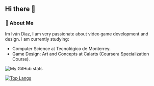 ## Hi there 👋

### :rocket:  About Me
Im Iván Díaz, I am very passionate about video game development and design. I am currently studying:
- Computer Science at Tecnológico de Monterrey.
- Game Design: Art and Concepts at Calarts (Coursera Specialization Course).

![My GitHub stats](https://github-readme-stats.vercel.app/api?username=IvanDLar&show_icons=true&theme=dracula)

[![Top Langs](https://github-readme-stats.vercel.app/api/top-langs/?username=IvanDLar&layout=compact&theme=dracula)](https://github.com/anuraghazra/github-readme-stats)
